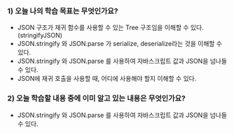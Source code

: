### 1) 오늘 나의 학습 목표는 무엇인가요?
- JSON 구조가 재귀 함수를 사용할 수 있는 Tree 구조임을 이해할 수 있다. (stringifyJSON)
- JSON.stringify 와 JSON.parse 가 serialize, deserialize라는 것을 이해할 수 있다.
- JSON.stringify 와 JSON.parse 를 사용하여 자바스크립트 값과 JSON을 넘나들 수 있다.
- JSON에 재귀 호출을 사용할 때, 어디에 사용해야 할지 이해할 수 있다.

### 2) 오늘 학습할 내용 중에 이미 알고 있는 내용은 무엇인가요?
- JSON.stringify 와 JSON.parse 를 사용하여 자바스크립트 값과 JSON을 넘나들 수 있다.
